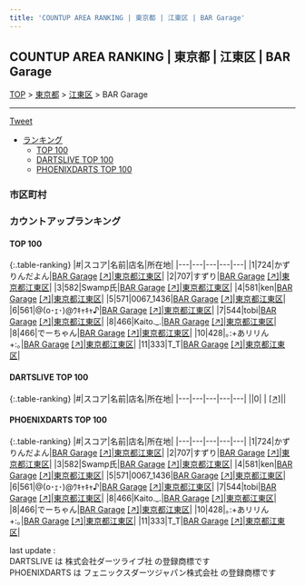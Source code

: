 ```yaml
---
title: 'COUNTUP AREA RANKING | 東京都 | 江東区 | BAR Garage'
---
```

## COUNTUP AREA RANKING | 東京都 | 江東区 | BAR Garage

[TOP](/darts/rank/) > [東京都](/darts/rank/東京都/) > [江東区](/darts/rank/東京都/江東区/) > BAR Garage

___

<a href="https://twitter.com/share?ref_src=twsrc%5Etfw" data-text="COUNTUP AREA RANKING | 東京都江東区BAR Garage" class="twitter-share-button" data-hashtags="DARTSLIVE,PHOENIXDARTS,darts,ダーツ" data-show-count="false">Tweet</a>

* [ランキング](#カウントアップランキング)
    * [TOP 100](#top-100)
    * [DARTSLIVE TOP 100](#dartslive-top-100)
    * [PHOENIXDARTS TOP 100](#phoenixdarts-top-100)

### 市区町村

<ul>

</ul>

### カウントアップランキング

#### TOP 100



{:.table-ranking}
|#|スコア|名前|店名|所在地|
|---|---|---|---|---|
|1|724|<span class="rank-name-pd">かずりんだよん</span>|<a href="/darts/rank/shops/90175.html">BAR Garage</a> <a href="https://vs.phoenixdarts.com/jp/shop/shopDetailInfo/s_90175?s_seq=90175">[↗]</a>|<a href="/darts/rank/東京都/江東区">東京都江東区</a>|
|2|707|<span class="rank-name-pd">すずり</span>|<a href="/darts/rank/shops/90175.html">BAR Garage</a> <a href="https://vs.phoenixdarts.com/jp/shop/shopDetailInfo/s_90175?s_seq=90175">[↗]</a>|<a href="/darts/rank/東京都/江東区">東京都江東区</a>|
|3|582|<span class="rank-name-pd">Swamp氏</span>|<a href="/darts/rank/shops/90175.html">BAR Garage</a> <a href="https://vs.phoenixdarts.com/jp/shop/shopDetailInfo/s_90175?s_seq=90175">[↗]</a>|<a href="/darts/rank/東京都/江東区">東京都江東区</a>|
|4|581|<span class="rank-name-pd">ken</span>|<a href="/darts/rank/shops/90175.html">BAR Garage</a> <a href="https://vs.phoenixdarts.com/jp/shop/shopDetailInfo/s_90175?s_seq=90175">[↗]</a>|<a href="/darts/rank/東京都/江東区">東京都江東区</a>|
|5|571|<span class="rank-name-pd">0067_1436</span>|<a href="/darts/rank/shops/90175.html">BAR Garage</a> <a href="https://vs.phoenixdarts.com/jp/shop/shopDetailInfo/s_90175?s_seq=90175">[↗]</a>|<a href="/darts/rank/東京都/江東区">東京都江東区</a>|
|6|561|<span class="rank-name-pd">@(o･ｪ･)@ｳｷｬｷｬ♪</span>|<a href="/darts/rank/shops/90175.html">BAR Garage</a> <a href="https://vs.phoenixdarts.com/jp/shop/shopDetailInfo/s_90175?s_seq=90175">[↗]</a>|<a href="/darts/rank/東京都/江東区">東京都江東区</a>|
|7|544|<span class="rank-name-pd">tobi</span>|<a href="/darts/rank/shops/90175.html">BAR Garage</a> <a href="https://vs.phoenixdarts.com/jp/shop/shopDetailInfo/s_90175?s_seq=90175">[↗]</a>|<a href="/darts/rank/東京都/江東区">東京都江東区</a>|
|8|466|<span class="rank-name-pd">Kaito._.</span>|<a href="/darts/rank/shops/90175.html">BAR Garage</a> <a href="https://vs.phoenixdarts.com/jp/shop/shopDetailInfo/s_90175?s_seq=90175">[↗]</a>|<a href="/darts/rank/東京都/江東区">東京都江東区</a>|
|8|466|<span class="rank-name-pd">でーちゃん</span>|<a href="/darts/rank/shops/90175.html">BAR Garage</a> <a href="https://vs.phoenixdarts.com/jp/shop/shopDetailInfo/s_90175?s_seq=90175">[↗]</a>|<a href="/darts/rank/東京都/江東区">東京都江東区</a>|
|10|428|<span class="rank-name-pd">｡:+あリリん+:｡</span>|<a href="/darts/rank/shops/90175.html">BAR Garage</a> <a href="https://vs.phoenixdarts.com/jp/shop/shopDetailInfo/s_90175?s_seq=90175">[↗]</a>|<a href="/darts/rank/東京都/江東区">東京都江東区</a>|
|11|333|<span class="rank-name-pd">T_T</span>|<a href="/darts/rank/shops/90175.html">BAR Garage</a> <a href="https://vs.phoenixdarts.com/jp/shop/shopDetailInfo/s_90175?s_seq=90175">[↗]</a>|<a href="/darts/rank/東京都/江東区">東京都江東区</a>|


#### DARTSLIVE TOP 100



{:.table-ranking}
|#|スコア|名前|店名|所在地|
|---|---|---|---|---|
||0|<span class="rank-name-dl"> </span>|<a href="/darts/rank/shops/.html"></a> <a href="">[↗]</a>|<a href="/darts/rank//"></a>|


#### PHOENIXDARTS TOP 100



{:.table-ranking}
|#|スコア|名前|店名|所在地|
|---|---|---|---|---|
|1|724|<span class="rank-name-pd">かずりんだよん</span>|<a href="/darts/rank/shops/90175.html">BAR Garage</a> <a href="https://vs.phoenixdarts.com/jp/shop/shopDetailInfo/s_90175?s_seq=90175">[↗]</a>|<a href="/darts/rank/東京都/江東区">東京都江東区</a>|
|2|707|<span class="rank-name-pd">すずり</span>|<a href="/darts/rank/shops/90175.html">BAR Garage</a> <a href="https://vs.phoenixdarts.com/jp/shop/shopDetailInfo/s_90175?s_seq=90175">[↗]</a>|<a href="/darts/rank/東京都/江東区">東京都江東区</a>|
|3|582|<span class="rank-name-pd">Swamp氏</span>|<a href="/darts/rank/shops/90175.html">BAR Garage</a> <a href="https://vs.phoenixdarts.com/jp/shop/shopDetailInfo/s_90175?s_seq=90175">[↗]</a>|<a href="/darts/rank/東京都/江東区">東京都江東区</a>|
|4|581|<span class="rank-name-pd">ken</span>|<a href="/darts/rank/shops/90175.html">BAR Garage</a> <a href="https://vs.phoenixdarts.com/jp/shop/shopDetailInfo/s_90175?s_seq=90175">[↗]</a>|<a href="/darts/rank/東京都/江東区">東京都江東区</a>|
|5|571|<span class="rank-name-pd">0067_1436</span>|<a href="/darts/rank/shops/90175.html">BAR Garage</a> <a href="https://vs.phoenixdarts.com/jp/shop/shopDetailInfo/s_90175?s_seq=90175">[↗]</a>|<a href="/darts/rank/東京都/江東区">東京都江東区</a>|
|6|561|<span class="rank-name-pd">@(o･ｪ･)@ｳｷｬｷｬ♪</span>|<a href="/darts/rank/shops/90175.html">BAR Garage</a> <a href="https://vs.phoenixdarts.com/jp/shop/shopDetailInfo/s_90175?s_seq=90175">[↗]</a>|<a href="/darts/rank/東京都/江東区">東京都江東区</a>|
|7|544|<span class="rank-name-pd">tobi</span>|<a href="/darts/rank/shops/90175.html">BAR Garage</a> <a href="https://vs.phoenixdarts.com/jp/shop/shopDetailInfo/s_90175?s_seq=90175">[↗]</a>|<a href="/darts/rank/東京都/江東区">東京都江東区</a>|
|8|466|<span class="rank-name-pd">Kaito._.</span>|<a href="/darts/rank/shops/90175.html">BAR Garage</a> <a href="https://vs.phoenixdarts.com/jp/shop/shopDetailInfo/s_90175?s_seq=90175">[↗]</a>|<a href="/darts/rank/東京都/江東区">東京都江東区</a>|
|8|466|<span class="rank-name-pd">でーちゃん</span>|<a href="/darts/rank/shops/90175.html">BAR Garage</a> <a href="https://vs.phoenixdarts.com/jp/shop/shopDetailInfo/s_90175?s_seq=90175">[↗]</a>|<a href="/darts/rank/東京都/江東区">東京都江東区</a>|
|10|428|<span class="rank-name-pd">｡:+あリリん+:｡</span>|<a href="/darts/rank/shops/90175.html">BAR Garage</a> <a href="https://vs.phoenixdarts.com/jp/shop/shopDetailInfo/s_90175?s_seq=90175">[↗]</a>|<a href="/darts/rank/東京都/江東区">東京都江東区</a>|
|11|333|<span class="rank-name-pd">T_T</span>|<a href="/darts/rank/shops/90175.html">BAR Garage</a> <a href="https://vs.phoenixdarts.com/jp/shop/shopDetailInfo/s_90175?s_seq=90175">[↗]</a>|<a href="/darts/rank/東京都/江東区">東京都江東区</a>|


<div class="footer border-top border-gray-light mt-5 pt-3 text-right text-gray">
    last update : <span style="font-weight: italic" id="foot_last_modified"></span><br />
    DARTSLIVE は 株式会社ダーツライブ社 の登録商標です<br />
    PHOENIXDARTS は フェニックスダーツジャパン株式会社 の登録商標です<br />
</div>

<script src="https://cdnjs.cloudflare.com/ajax/libs/jquery.tablesorter/2.31.3/js/jquery.tablesorter.min.js" integrity="sha512-qzgd5cYSZcosqpzpn7zF2ZId8f/8CHmFKZ8j7mU4OUXTNRd5g+ZHBPsgKEwoqxCtdQvExE5LprwwPAgoicguNg==" crossorigin="anonymous" referrerpolicy="no-referrer"></script>
<link rel="stylesheet" href="https://cdnjs.cloudflare.com/ajax/libs/jquery.tablesorter/2.31.3/css/theme.default.min.css" integrity="sha512-wghhOJkjQX0Lh3NSWvNKeZ0ZpNn+SPVXX1Qyc9OCaogADktxrBiBdKGDoqVUOyhStvMBmJQ8ZdMHiR3wuEq8+w==" crossorigin="anonymous" referrerpolicy="no-referrer" />
<script>
$(function() {
    $(".table-ranking").tablesorter({sortList:[[0, 0]]});
    $("#foot_last_modified").text(formatDate(new Date(document.lastModified), 'yyyy-MM-dd HH:mm:ss'));
});
</script>

<script async src="https://platform.twitter.com/widgets.js" charset="utf-8"></script>